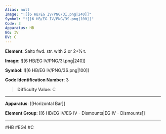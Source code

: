 ```yaml
---
Alias: null
Image: "![[6 HB/EG IV/PNG/3I.png|240]]"
Symbol: "![[6 HB/EG IV/PNG/3S.png|100]]"
Code: 3
Apparatus: HB
EG: IV
DV: C
---
```

**Element**: Salto fwd. str. with 2 or 2+1⁄2 t.

**Image**:
![[6 HB/EG IV/PNG/3I.png|240]]

**Symbol**:
![[6 HB/EG IV/PNG/3S.png|100]]

**Code Identification Number**: 3

>**Difficulty Value**: C

___
**Apparatus**: [[Horizontal Bar]]

**Element Group**: [[6 HB/EG IV/EG IV - Dismounts|EG IV - Dismounts]]
___
#HB #EG4 #C
